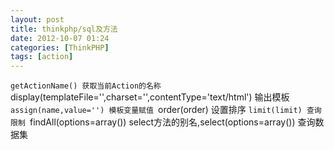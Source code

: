 ```yaml
---
layout: post
title: thinkphp/sql及方法
date: 2012-10-07 01:24
categories: [ThinkPHP]
tags: [action]
---
```

`getActionName() 获取当前Action的名称
`display(templateFile='',charset='',contentType='text/html') 输出模板
`assign(name,value='') 模板变量赋值
`order(order) 设置排序
`limit(limit) 查询限制
`findAll(options=array()) select方法的别名,select(options=array()) 查询数据集

